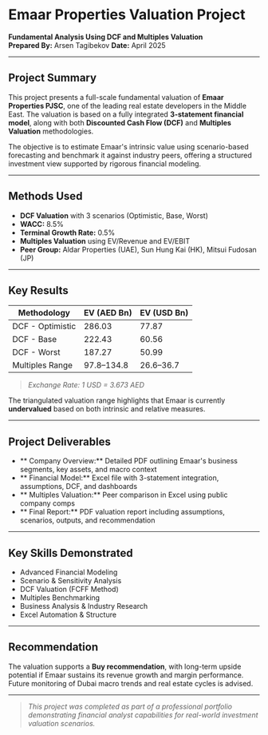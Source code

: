
# Emaar Properties Valuation Project

**Fundamental Analysis Using DCF and Multiples Valuation**  
**Prepared By:** Arsen Tagibekov
**Date:** April 2025

---

## Project Summary
This project presents a full-scale fundamental valuation of **Emaar Properties PJSC**, one of the leading real estate developers in the Middle East. The valuation is based on a fully integrated **3-statement financial model**, along with both **Discounted Cash Flow (DCF)** and **Multiples Valuation** methodologies. 

The objective is to estimate Emaar's intrinsic value using scenario-based forecasting and benchmark it against industry peers, offering a structured investment view supported by rigorous financial modeling.

---

## Methods Used
- **DCF Valuation** with 3 scenarios (Optimistic, Base, Worst)
- **WACC:** 8.5%
- **Terminal Growth Rate:** 0.5%
- **Multiples Valuation** using EV/Revenue and EV/EBIT
- **Peer Group:** Aldar Properties (UAE), Sun Hung Kai (HK), Mitsui Fudosan (JP)

---

## Key Results
| Methodology    | EV (AED Bn) | EV (USD Bn) |
|----------------|-------------|-------------|
| DCF - Optimistic | 286.03      | 77.87       |
| DCF - Base       | 222.43      | 60.56       |
| DCF - Worst      | 187.27      | 50.99       |
| Multiples Range  | 97.8–134.8  | 26.6–36.7   |

> *Exchange Rate: 1 USD = 3.673 AED*

The triangulated valuation range highlights that Emaar is currently **undervalued** based on both intrinsic and relative measures.

---

## Project Deliverables
- ** Company Overview:** Detailed PDF outlining Emaar's business segments, key assets, and macro context
- ** Financial Model:** Excel file with 3-statement integration, assumptions, DCF, and dashboards
- ** Multiples Valuation:** Peer comparison in Excel using public company comps
- ** Final Report:** PDF valuation report including assumptions, scenarios, outputs, and recommendation

---

## Key Skills Demonstrated
- Advanced Financial Modeling
- Scenario & Sensitivity Analysis
- DCF Valuation (FCFF Method)
- Multiples Benchmarking
- Business Analysis & Industry Research
- Excel Automation & Structure

---

## Recommendation
The valuation supports a **Buy recommendation**, with long-term upside potential if Emaar sustains its revenue growth and margin performance. Future monitoring of Dubai macro trends and real estate cycles is advised.

---

> *This project was completed as part of a professional portfolio demonstrating financial analyst capabilities for real-world investment valuation scenarios.*
